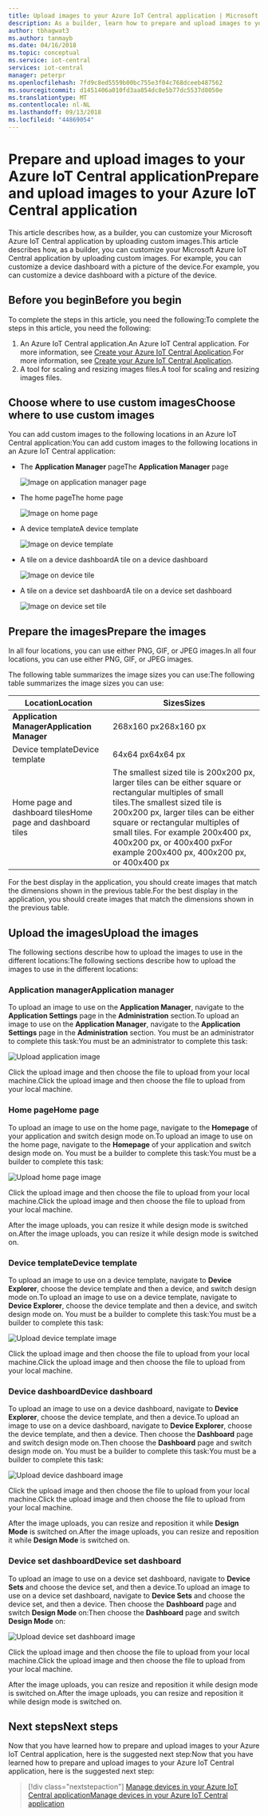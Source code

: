 ```yaml
---
title: Upload images to your Azure IoT Central application | Microsoft Docs
description: As a builder, learn how to prepare and upload images to your Azure IoT Central application.
author: tbhagwat3
ms.author: tanmayb
ms.date: 04/16/2018
ms.topic: conceptual
ms.service: iot-central
services: iot-central
manager: peterpr
ms.openlocfilehash: 7fd9c8ed5559b00bc755e3f04c768dceeb487562
ms.sourcegitcommit: d1451406a010fd3aa854dc8e5b77dc5537d8050e
ms.translationtype: MT
ms.contentlocale: nl-NL
ms.lasthandoff: 09/13/2018
ms.locfileid: "44869054"
---
```

# <a name="prepare-and-upload-images-to-your-azure-iot-central-application"></a><span data-ttu-id="966be-103">Prepare and upload images to your Azure IoT Central application</span><span class="sxs-lookup"><span data-stu-id="966be-103">Prepare and upload images to your Azure IoT Central application</span></span>

<span data-ttu-id="966be-104">This article describes how, as a builder, you can customize your Microsoft Azure IoT Central application by uploading custom images.</span><span class="sxs-lookup"><span data-stu-id="966be-104">This article describes how, as a builder, you can customize your Microsoft Azure IoT Central application by uploading custom images.</span></span> <span data-ttu-id="966be-105">For example, you can customize a device dashboard with a picture of the device.</span><span class="sxs-lookup"><span data-stu-id="966be-105">For example, you can customize a device dashboard with a picture of the device.</span></span>

## <a name="before-you-begin"></a><span data-ttu-id="966be-106">Before you begin</span><span class="sxs-lookup"><span data-stu-id="966be-106">Before you begin</span></span>

<span data-ttu-id="966be-107">To complete the steps in this article, you need the following:</span><span class="sxs-lookup"><span data-stu-id="966be-107">To complete the steps in this article, you need the following:</span></span>

1. <span data-ttu-id="966be-108">An Azure IoT Central application.</span><span class="sxs-lookup"><span data-stu-id="966be-108">An Azure IoT Central application.</span></span> <span data-ttu-id="966be-109">For more information, see [Create your Azure IoT Central Application](howto-create-application.md).</span><span class="sxs-lookup"><span data-stu-id="966be-109">For more information, see [Create your Azure IoT Central Application](howto-create-application.md).</span></span>
1. <span data-ttu-id="966be-110">A tool for scaling and resizing images files.</span><span class="sxs-lookup"><span data-stu-id="966be-110">A tool for scaling and resizing images files.</span></span>

## <a name="choose-where-to-use-custom-images"></a><span data-ttu-id="966be-111">Choose where to use custom images</span><span class="sxs-lookup"><span data-stu-id="966be-111">Choose where to use custom images</span></span>

<span data-ttu-id="966be-112">You can add custom images to the following locations in an Azure IoT Central application:</span><span class="sxs-lookup"><span data-stu-id="966be-112">You can add custom images to the following locations in an Azure IoT Central application:</span></span>

* <span data-ttu-id="966be-113">The **Application Manager** page</span><span class="sxs-lookup"><span data-stu-id="966be-113">The **Application Manager** page</span></span>

    ![Image on application manager page](media/howto-prepare-images/applicationmanager.png)

* <span data-ttu-id="966be-115">The home page</span><span class="sxs-lookup"><span data-stu-id="966be-115">The home page</span></span>

    ![Image on home page](media/howto-prepare-images/homepage.png)

* <span data-ttu-id="966be-117">A device template</span><span class="sxs-lookup"><span data-stu-id="966be-117">A device template</span></span>

    ![Image on device template](media/howto-prepare-images/devicetemplate.png)

* <span data-ttu-id="966be-119">A tile on a device dashboard</span><span class="sxs-lookup"><span data-stu-id="966be-119">A tile on a device dashboard</span></span>

    ![Image on device tile](media/howto-prepare-images/devicetile.png)

* <span data-ttu-id="966be-121">A tile on a device set dashboard</span><span class="sxs-lookup"><span data-stu-id="966be-121">A tile on a device set dashboard</span></span>

    ![Image on device set tile](media/howto-prepare-images/devicesettile.png)

## <a name="prepare-the-images"></a><span data-ttu-id="966be-123">Prepare the images</span><span class="sxs-lookup"><span data-stu-id="966be-123">Prepare the images</span></span>

<span data-ttu-id="966be-124">In all four locations, you can use either PNG, GIF, or JPEG images.</span><span class="sxs-lookup"><span data-stu-id="966be-124">In all four locations, you can use either PNG, GIF, or JPEG images.</span></span>

<span data-ttu-id="966be-125">The following table summarizes the image sizes you can use:</span><span class="sxs-lookup"><span data-stu-id="966be-125">The following table summarizes the image sizes you can use:</span></span>

| <span data-ttu-id="966be-126">Location</span><span class="sxs-lookup"><span data-stu-id="966be-126">Location</span></span> | <span data-ttu-id="966be-127">Sizes</span><span class="sxs-lookup"><span data-stu-id="966be-127">Sizes</span></span> |
| -------- | ------ |
| <span data-ttu-id="966be-128">**Application Manager**</span><span class="sxs-lookup"><span data-stu-id="966be-128">**Application Manager**</span></span> | <span data-ttu-id="966be-129">268x160 px</span><span class="sxs-lookup"><span data-stu-id="966be-129">268x160 px</span></span> |
| <span data-ttu-id="966be-130">Device template</span><span class="sxs-lookup"><span data-stu-id="966be-130">Device template</span></span> | <span data-ttu-id="966be-131">64x64 px</span><span class="sxs-lookup"><span data-stu-id="966be-131">64x64 px</span></span> |
| <span data-ttu-id="966be-132">Home page and dashboard tiles</span><span class="sxs-lookup"><span data-stu-id="966be-132">Home page and dashboard tiles</span></span> | <span data-ttu-id="966be-133">The smallest sized tile is 200x200 px, larger tiles can be either square or rectangular multiples of small tiles.</span><span class="sxs-lookup"><span data-stu-id="966be-133">The smallest sized tile is 200x200 px, larger tiles can be either square or rectangular multiples of small tiles.</span></span> <span data-ttu-id="966be-134">For example 200x400 px, 400x200 px, or 400x400 px</span><span class="sxs-lookup"><span data-stu-id="966be-134">For example 200x400 px, 400x200 px, or 400x400 px</span></span> |

<span data-ttu-id="966be-135">For the best display in the application, you should create images that match the dimensions shown in the previous table.</span><span class="sxs-lookup"><span data-stu-id="966be-135">For the best display in the application, you should create images that match the dimensions shown in the previous table.</span></span>

## <a name="upload-the-images"></a><span data-ttu-id="966be-136">Upload the images</span><span class="sxs-lookup"><span data-stu-id="966be-136">Upload the images</span></span>

<span data-ttu-id="966be-137">The following sections describe how to upload the images to use in the different locations:</span><span class="sxs-lookup"><span data-stu-id="966be-137">The following sections describe how to upload the images to use in the different locations:</span></span>

### <a name="application-manager"></a><span data-ttu-id="966be-138">Application manager</span><span class="sxs-lookup"><span data-stu-id="966be-138">Application manager</span></span>

<span data-ttu-id="966be-139">To upload an image to use on the **Application Manager**, navigate to the **Application Settings** page in the **Administration** section.</span><span class="sxs-lookup"><span data-stu-id="966be-139">To upload an image to use on the **Application Manager**, navigate to the **Application Settings** page in the **Administration** section.</span></span> <span data-ttu-id="966be-140">You must be an administrator to complete this task:</span><span class="sxs-lookup"><span data-stu-id="966be-140">You must be an administrator to complete this task:</span></span>

![Upload application image](media/howto-prepare-images/uploadapplicationmanager.png)

<span data-ttu-id="966be-142">Click the upload image and then choose the file to upload from your local machine.</span><span class="sxs-lookup"><span data-stu-id="966be-142">Click the upload image and then choose the file to upload from your local machine.</span></span>

### <a name="home-page"></a><span data-ttu-id="966be-143">Home page</span><span class="sxs-lookup"><span data-stu-id="966be-143">Home page</span></span>

<span data-ttu-id="966be-144">To upload an image to use on the home page, navigate to the **Homepage** of your application and switch design mode on.</span><span class="sxs-lookup"><span data-stu-id="966be-144">To upload an image to use on the home page, navigate to the **Homepage** of your application and switch design mode on.</span></span> <span data-ttu-id="966be-145">You must be a builder to complete this task:</span><span class="sxs-lookup"><span data-stu-id="966be-145">You must be a builder to complete this task:</span></span>

![Upload home page image](media/howto-prepare-images/uploadhomepage.png)

<span data-ttu-id="966be-147">Click the upload image and then choose the file to upload from your local machine.</span><span class="sxs-lookup"><span data-stu-id="966be-147">Click the upload image and then choose the file to upload from your local machine.</span></span>

<span data-ttu-id="966be-148">After the image uploads, you can resize it while design mode is switched on.</span><span class="sxs-lookup"><span data-stu-id="966be-148">After the image uploads, you can resize it while design mode is switched on.</span></span>

### <a name="device-template"></a><span data-ttu-id="966be-149">Device template</span><span class="sxs-lookup"><span data-stu-id="966be-149">Device template</span></span>

<span data-ttu-id="966be-150">To upload an image to use on a device template, navigate to **Device Explorer**, choose the device template and then a device, and switch design mode on.</span><span class="sxs-lookup"><span data-stu-id="966be-150">To upload an image to use on a device template, navigate to **Device Explorer**, choose the device template and then a device, and switch design mode on.</span></span> <span data-ttu-id="966be-151">You must be a builder to complete this task:</span><span class="sxs-lookup"><span data-stu-id="966be-151">You must be a builder to complete this task:</span></span>

![Upload device template image](media/howto-prepare-images/uploaddevicetemplate.png)

<span data-ttu-id="966be-153">Click the upload image and then choose the file to upload from your local machine.</span><span class="sxs-lookup"><span data-stu-id="966be-153">Click the upload image and then choose the file to upload from your local machine.</span></span>

### <a name="device-dashboard"></a><span data-ttu-id="966be-154">Device dashboard</span><span class="sxs-lookup"><span data-stu-id="966be-154">Device dashboard</span></span>

<span data-ttu-id="966be-155">To upload an image to use on a device dashboard, navigate to **Device Explorer**, choose the device template, and then a device.</span><span class="sxs-lookup"><span data-stu-id="966be-155">To upload an image to use on a device dashboard, navigate to **Device Explorer**, choose the device template, and then a device.</span></span> <span data-ttu-id="966be-156">Then choose the **Dashboard** page and switch design mode on.</span><span class="sxs-lookup"><span data-stu-id="966be-156">Then choose the **Dashboard** page and switch design mode on.</span></span> <span data-ttu-id="966be-157">You must be a builder to complete this task:</span><span class="sxs-lookup"><span data-stu-id="966be-157">You must be a builder to complete this task:</span></span>

![Upload device dashboard image](media/howto-prepare-images/uploaddevicedashboard.png)

<span data-ttu-id="966be-159">Click the upload image and then choose the file to upload from your local machine.</span><span class="sxs-lookup"><span data-stu-id="966be-159">Click the upload image and then choose the file to upload from your local machine.</span></span>

<span data-ttu-id="966be-160">After the image uploads, you can resize and reposition it while **Design Mode** is switched on.</span><span class="sxs-lookup"><span data-stu-id="966be-160">After the image uploads, you can resize and reposition it while **Design Mode** is switched on.</span></span>

### <a name="device-set-dashboard"></a><span data-ttu-id="966be-161">Device set dashboard</span><span class="sxs-lookup"><span data-stu-id="966be-161">Device set dashboard</span></span>

<span data-ttu-id="966be-162">To upload an image to use on a device set dashboard, navigate to **Device Sets** and choose the device set, and then a device.</span><span class="sxs-lookup"><span data-stu-id="966be-162">To upload an image to use on a device set dashboard, navigate to **Device Sets** and choose the device set, and then a device.</span></span> <span data-ttu-id="966be-163">Then choose the **Dashboard** page and switch **Design Mode** on:</span><span class="sxs-lookup"><span data-stu-id="966be-163">Then choose the **Dashboard** page and switch **Design Mode** on:</span></span>

![Upload device set dashboard image](media/howto-prepare-images/uploaddevicesetdashboard.png)

<span data-ttu-id="966be-165">Click the upload image and then choose the file to upload from your local machine.</span><span class="sxs-lookup"><span data-stu-id="966be-165">Click the upload image and then choose the file to upload from your local machine.</span></span>

<span data-ttu-id="966be-166">After the image uploads, you can resize and reposition it while design mode is switched on.</span><span class="sxs-lookup"><span data-stu-id="966be-166">After the image uploads, you can resize and reposition it while design mode is switched on.</span></span>

## <a name="next-steps"></a><span data-ttu-id="966be-167">Next steps</span><span class="sxs-lookup"><span data-stu-id="966be-167">Next steps</span></span>

<span data-ttu-id="966be-168">Now that you have learned how to prepare and upload images to your Azure IoT Central application, here is the suggested next step:</span><span class="sxs-lookup"><span data-stu-id="966be-168">Now that you have learned how to prepare and upload images to your Azure IoT Central application, here is the suggested next step:</span></span>

> [!div class="nextstepaction"]
> [<span data-ttu-id="966be-169">Manage devices in your Azure IoT Central application</span><span class="sxs-lookup"><span data-stu-id="966be-169">Manage devices in your Azure IoT Central application</span></span>](howto-manage-devices.md)